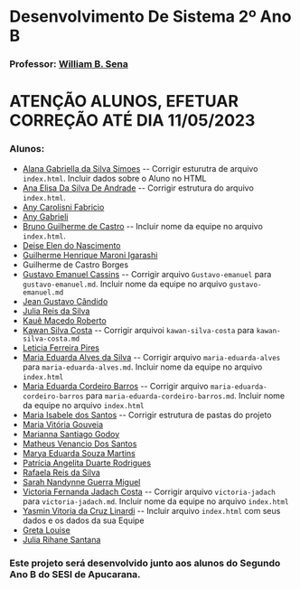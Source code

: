 # Desenvolvimento De Sistema 2º Ano B
### Professor: [William B. Sena](https://github.com/williamsena13/2-ano-b-sesi)

# ATENÇÃO ALUNOS, EFETUAR CORREÇÃO ATÉ DIA 11/05/2023

### Alunos: 
- [Alana Gabriella da Silva Simoes](https://github.com/alanasimoes11/2-ano-b-sesi)
    -- Corrigir esturutra de arquivo ```index.html```. Incluir dados sobre o Aluno no HTML
- [Ana Elisa Da Silva De Andrade](https://github.com/Anaandrade06/2-ano-b-sesi)
    -- Corrigir estrutura do arquivo ```index.html```.
- [Any Carolisni Fabricio](https://github.com/anycarolini21/2-ano-b-sesi)    
- [Any Gabrieli](https://github.com/anygabrieli/2-ano-b-sesi)
- [Bruno Guilherme de Castro](https://github.com/Brunoxl03/2-ano-b-sesi)
    -- Incluir nome da equipe no arquivo ```index.html```.
- [Deise Elen do Nascimento](https://github.com/D3ise/2-ano-b-sesi)
- [Guilherme Henrique Maroni Igarashi](https://github.com/GuilhermeIgarashi7/2-ano-b-sesi)
- Guilherme de Castro Borges
- [Gustavo Emanuel Cassins](https://github.com/GustavoEMANUE/2-ano-b-sesi)
-- Corrigir arquivo ```Gustavo-emanuel``` para ```gustavo-emanuel.md```. Incluir nome da equipe no arquivo ```gustavo-emanuel.md```
- [Jean Gustavo Cândido](https://github.com/jeangustavoo/2-ano-b-sesi)
- [Julia Reis da Silva](https://github.com/juliareis14/2-ano-b-sesi)
- [Kauê Macedo Roberto](https://github.com/kmarmc/2-ano-b-sesi)
- [Kawan Silva Costa](https://github.com/kawan-70/2-ano-b-sesi)
-- Corrigir arquivoi ```kawan-silva-costa``` para ```kawan-silva-costa.md```
- [Leticia Ferreira Pires](https://github.com/piresleticia/2-ano-b-sesi)
- [Maria Eduarda Alves da Silva](https://github.com/marieduas/2-ano-b-sesi)
-- Corrigir arquivo ```maria-eduarda-alves``` para ```maria-eduarda-alves.md```. Incluir nome da equipe no arquivo ```index.html```
- [Maria Eduarda Cordeiro Barros](https://github.com/Barrosmaria07/2-ano-b-sesi) 
    -- Corrigir arquivo ```maria-eduarda-cordeiro-barros``` para ```maria-eduarda-cordeiro-barros.md```. Incluir nome da equipe no arquivo ```index.html```
- [Maria Isabele dos Santos](https://github.com/isantos10/2-ano-b-sesi)
    -- Corrigir estrutura de pastas do projeto 
- [Maria Vitória Gouveia](https://github.com/mariavi00/2-ano-b-sesi)
- [Marianna Santiago Godoy](https://github.com/Marigodoy26/2-ano-b-sesi)
- [Matheus Venancio Dos Santos](https://github.com/matheusvenanciodossantos/2-ano-b-sesi)
- [Marya Eduarda Souza Martins](https://github.com/Marya16/2-ano-b-sesi)
- [Patrícia Angelita Duarte Rodrigues](https://github.com/pati573022/2-ano-b-sesi)
- [Rafaela Reis da Silva](https://github.com/rafaelareisilva/2-ano-b-sesi)
- [Sarah Nandynne Guerra Miguel](https://github.com/sarahnandynne/2-ano-b-sesi)
- [Victoria Fernanda Jadach Costa](https://github.com/vikjadach/2-ano-b-sesi)
-- Corrigir arquivo ```victoria-jadach``` para ```victoria-jadach.md```. Incluir nome da equipe no arquivo ```index.html```
- [Yasmin Vitoria da Cruz Linardi](https://github.com/YasminLinardi/2-ano-b-sesi)
    -- Incluir arquivo ```index.html``` com seus dados e os dados da sua Equipe
- [Greta Louise](https://github.com/GretaLouise/2-ano-b-sesi)
- [Julia Rihane Santana](https://github.com/jsantana07/2-ano-b-sesi)

### Este projeto será desenvolvido junto aos alunos do Segundo Ano B do SESI de Apucarana.